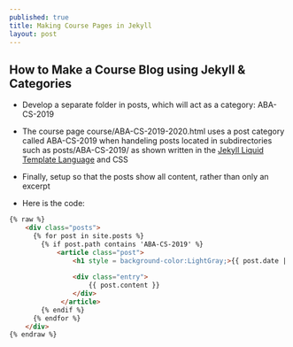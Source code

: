 ```yaml
---
published: true
title: Making Course Pages in Jekyll
layout: post
---
```

## How to Make a Course Blog using Jekyll & Categories

- Develop a separate folder in posts, which will act as a category: ABA-CS-2019  
  
- The course page course/ABA-CS-2019-2020.html uses a post category called ABA-CS-2019 when handeling posts located in subdirectories such as posts/ABA-CS-2019/ as shown written in the [Jekyll Liquid Template Language](https://shopify.github.io/liquid/) and CSS
  
- Finally, setup so that the posts show all content, rather than only an excerpt

- Here is the code:  
  
```html
{% raw %}
    <div class="posts">
      {% for post in site.posts %}
      	{% if post.path contains 'ABA-CS-2019' %}
      		<article class="post">
              	<h1 style = background-color:LightGray;>{{ post.date | date: "%B %e, %Y" }} - {{ post.title }}</h1>
          
            	<div class="entry">
              		{{ post.content }}
            	</div>
     		 </article>
        {% endif %}
      {% endfor %}
    </div>
{% endraw %}
```